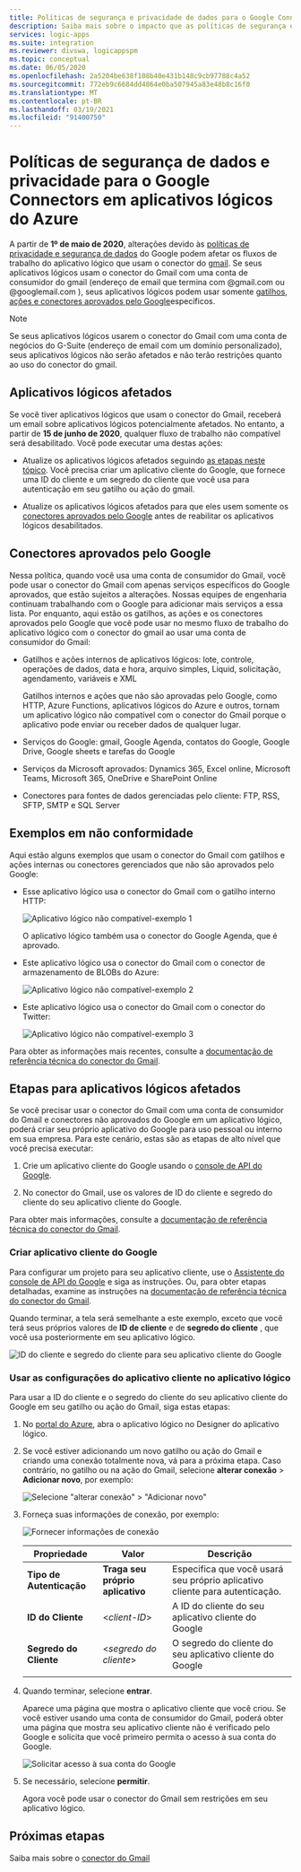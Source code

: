 ```yaml
---
title: Políticas de segurança e privacidade de dados para o Google Connectors
description: Saiba mais sobre o impacto que as políticas de segurança e privacidade do Google têm em conectores do Google, como Gmail, em aplicativos lógicos do Azure
services: logic-apps
ms.suite: integration
ms.reviewer: divswa, logicappspm
ms.topic: conceptual
ms.date: 06/05/2020
ms.openlocfilehash: 2a5204be638f108b40e431b148c9cb97788c4a52
ms.sourcegitcommit: 772eb9c6684dd4864e0ba507945a83e48b8c16f0
ms.translationtype: MT
ms.contentlocale: pt-BR
ms.lasthandoff: 03/19/2021
ms.locfileid: "91400750"
---
```

# <a name="data-security-and-privacy-policies-for-google-connectors-in-azure-logic-apps"></a>Políticas de segurança de dados e privacidade para o Google Connectors em aplicativos lógicos do Azure

A partir de **1º de maio de 2020**, alterações devido às [políticas de privacidade e segurança de dados](https://www.blog.google/technology/safety-security/project-strobe/) do Google podem afetar os fluxos de trabalho do aplicativo lógico que usam o conector do [gmail](/connectors/gmail/). Se seus aplicativos lógicos usam o conector do Gmail com uma conta de consumidor do gmail (endereço de email que termina com @gmail.com ou @googlemail.com ), seus aplicativos lógicos podem usar somente [gatilhos, ações e conectores aprovados pelo Google](#approved-connectors)específicos.

> [!NOTE]
> Se seus aplicativos lógicos usarem o conector do Gmail com uma conta de negócios do G-Suite (endereço de email com um domínio personalizado), seus aplicativos lógicos não serão afetados e não terão restrições quanto ao uso do conector do gmail.

## <a name="affected-logic-apps"></a>Aplicativos lógicos afetados

Se você tiver aplicativos lógicos que usam o conector do Gmail, receberá um email sobre aplicativos lógicos potencialmente afetados. No entanto, a partir de **15 de junho de 2020**, qualquer fluxo de trabalho não compatível será desabilitado. Você pode executar uma destas ações:

* Atualize os aplicativos lógicos afetados seguindo [as etapas neste tópico](#update-affected-workflows). Você precisa criar um aplicativo cliente do Google, que fornece uma ID do cliente e um segredo do cliente que você usa para autenticação em seu gatilho ou ação do gmail.

* Atualize os aplicativos lógicos afetados para que eles usem somente os [conectores aprovados pelo Google](#approved-connectors) antes de reabilitar os aplicativos lógicos desabilitados.

<a name="approved-connectors"></a>

## <a name="google-approved-connectors"></a>Conectores aprovados pelo Google

Nessa política, quando você usa uma conta de consumidor do Gmail, você pode usar o conector do Gmail com apenas serviços específicos do Google aprovados, que estão sujeitos a alterações. Nossas equipes de engenharia continuam trabalhando com o Google para adicionar mais serviços a essa lista. Por enquanto, aqui estão os gatilhos, as ações e os conectores aprovados pelo Google que você pode usar no mesmo fluxo de trabalho do aplicativo lógico com o conector do gmail ao usar uma conta de consumidor do Gmail:

* Gatilhos e ações internos de aplicativos lógicos: lote, controle, operações de dados, data e hora, arquivo simples, Liquid, solicitação, agendamento, variáveis e XML

  Gatilhos internos e ações que não são aprovadas pelo Google, como HTTP, Azure Functions, aplicativos lógicos do Azure e outros, tornam um aplicativo lógico não compatível com o conector do Gmail porque o aplicativo pode enviar ou receber dados de qualquer lugar.

* Serviços do Google: gmail, Google Agenda, contatos do Google, Google Drive, Google sheets e tarefas do Google

* Serviços da Microsoft aprovados: Dynamics 365, Excel online, Microsoft Teams, Microsoft 365, OneDrive e SharePoint Online

* Conectores para fontes de dados gerenciadas pelo cliente: FTP, RSS, SFTP, SMTP e SQL Server

## <a name="non-compliant-examples"></a>Exemplos em não conformidade

Aqui estão alguns exemplos que usam o conector do Gmail com gatilhos e ações internas ou conectores gerenciados que não são aprovados pelo Google:

* Esse aplicativo lógico usa o conector do Gmail com o gatilho interno HTTP:

  ![Aplicativo lógico não compatível-exemplo 1](./media/connectors-google-data-security-privacy-policy/not-compliant-logic-app-1.png)
  
  O aplicativo lógico também usa o conector do Google Agenda, que é aprovado.

* Este aplicativo lógico usa o conector do Gmail com o conector de armazenamento de BLOBs do Azure:

  ![Aplicativo lógico não compatível-exemplo 2](./media/connectors-google-data-security-privacy-policy/not-compliant-logic-app-2.png)

* Este aplicativo lógico usa o conector do Gmail com o conector do Twitter:

  ![Aplicativo lógico não compatível-exemplo 3](./media/connectors-google-data-security-privacy-policy/not-compliant-logic-app-3.png)

Para obter as informações mais recentes, consulte a [documentação de referência técnica do conector do Gmail](/connectors/gmail/).

<a name="update-affected-workflows"></a>

## <a name="steps-for-affected-logic-apps"></a>Etapas para aplicativos lógicos afetados

Se você precisar usar o conector do Gmail com uma conta de consumidor do Gmail e conectores não aprovados do Google em um aplicativo lógico, poderá criar seu próprio aplicativo do Google para uso pessoal ou interno em sua empresa. Para este cenário, estas são as etapas de alto nível que você precisa executar:

1. Crie um aplicativo cliente do Google usando o [console de API do Google](https://console.developers.google.com).

1. No conector do Gmail, use os valores de ID do cliente e segredo do cliente do seu aplicativo cliente do Google.

Para obter mais informações, consulte a [documentação de referência técnica do conector do Gmail](/connectors/gmail/#authentication-and-bring-your-own-application).

### <a name="create-google-client-app"></a>Criar aplicativo cliente do Google

Para configurar um projeto para seu aplicativo cliente, use o [Assistente do console de API do Google](https://console.developers.google.com/start/api?id=gmail&credential=client_key) e siga as instruções. Ou, para obter etapas detalhadas, examine as instruções na [documentação de referência técnica do conector do Gmail](/connectors/gmail/#authentication-and-bring-your-own-application).

Quando terminar, a tela será semelhante a este exemplo, exceto que você terá seus próprios valores de **ID de cliente** e de **segredo do cliente** , que você usa posteriormente em seu aplicativo lógico.

![ID do cliente e segredo do cliente para seu aplicativo cliente do Google](./media/connectors-google-data-security-privacy-policy/google-api-console.png)

### <a name="use-client-app-settings-in-logic-app"></a>Usar as configurações do aplicativo cliente no aplicativo lógico

Para usar a ID do cliente e o segredo do cliente do seu aplicativo cliente do Google em seu gatilho ou ação do Gmail, siga estas etapas:

1. No [portal do Azure](https://portal.azure.com), abra o aplicativo lógico no Designer do aplicativo lógico.

1. Se você estiver adicionando um novo gatilho ou ação do Gmail e criando uma conexão totalmente nova, vá para a próxima etapa. Caso contrário, no gatilho ou na ação do Gmail, selecione **alterar conexão**  >  **Adicionar novo**, por exemplo:

   ![Selecione "alterar conexão" > "Adicionar novo"](./media/connectors-google-data-security-privacy-policy/change-gmail-connection.png)

1. Forneça suas informações de conexão, por exemplo:

   ![Fornecer informações de conexão](./media/connectors-google-data-security-privacy-policy/authentication-type-bring-your-own.png)

   | Propriedade | Valor | Descrição |
   |----------|-------|-------------|
   | **Tipo de Autenticação** | **Traga seu próprio aplicativo** | Especifica que você usará seu próprio aplicativo cliente para autenticação. |
   | **ID do Cliente** | <*client-ID*> | A ID do cliente do seu aplicativo cliente do Google |
   | **Segredo do Cliente** | <*segredo do cliente*> | O segredo do cliente do seu aplicativo cliente do Google |
   ||||

1. Quando terminar, selecione **entrar**.

   Aparece uma página que mostra o aplicativo cliente que você criou. Se você estiver usando uma conta de consumidor do Gmail, poderá obter uma página que mostra seu aplicativo cliente não é verificado pelo Google e solicita que você primeiro permita o acesso à sua conta do Google.

   ![Solicitar acesso à sua conta do Google](./media/connectors-google-data-security-privacy-policy/allow-access-authorized-domain.png)

1. Se necessário, selecione **permitir**.

   Agora você pode usar o conector do Gmail sem restrições em seu aplicativo lógico.

## <a name="next-steps"></a>Próximas etapas

Saiba mais sobre o [conector do Gmail](/connectors/gmail/)

